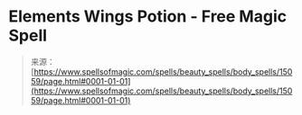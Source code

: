 <!--yml

category: 未分类

date: 2024-06-12 18:54:17

-->

# Elements Wings Potion - Free Magic Spell

> 来源：[https://www.spellsofmagic.com/spells/beauty_spells/body_spells/15059/page.html#0001-01-01](https://www.spellsofmagic.com/spells/beauty_spells/body_spells/15059/page.html#0001-01-01)
